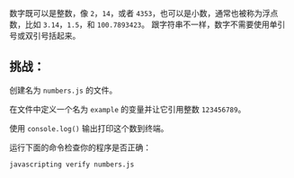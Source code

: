数字既可以是整数，像 `2`，`14`，或者 `4353`，也可以是小数，通常也被称为浮点数，比如 `3.14`，`1.5`，和 `100.7893423`。
跟字符串不一样，数字不需要使用单引号或双引号括起来。

## 挑战：

创建名为 `numbers.js` 的文件。

在文件中定义一个名为 `example` 的变量并让它引用整数 `123456789`。

使用 `console.log()` 输出打印这个数到终端。

运行下面的命令检查你的程序是否正确：

`javascripting verify numbers.js`
